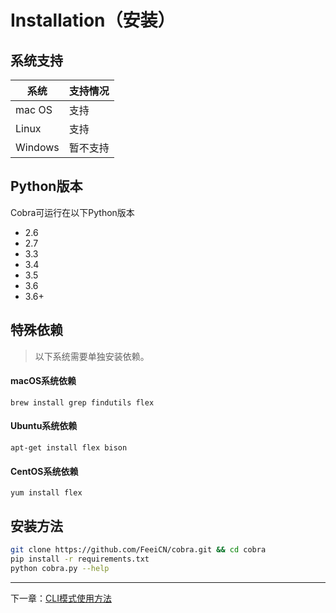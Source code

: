 # Installation（安装）

## 系统支持

|系统|支持情况|
|---|---|
| mac OS | 支持 |
| Linux | 支持 |
| Windows | 暂不支持 |

## Python版本
Cobra可运行在以下Python版本
  - 2.6
  - 2.7
  - 3.3
  - 3.4
  - 3.5
  - 3.6
  - 3.6+

## 特殊依赖
> 以下系统需要单独安装依赖。

#### macOS系统依赖
```
brew install grep findutils flex
```

#### Ubuntu系统依赖
```
apt-get install flex bison
```

#### CentOS系统依赖
```
yum install flex
```

## 安装方法
```bash
git clone https://github.com/FeeiCN/cobra.git && cd cobra
pip install -r requirements.txt
python cobra.py --help
```

---
下一章：[CLI模式使用方法](https://wufeifei.github.io/cobra/cli)